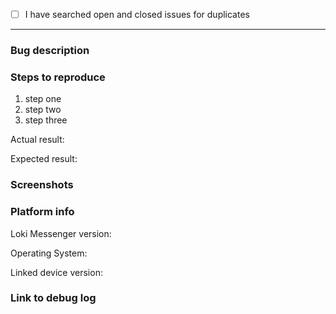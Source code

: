 <!--
Please fill out this template with all the information you have. We can't do much without
both logs and a detailed description of what you encountered. Please do your best!

Please note that this tracker is only for bugs and feature requests. Please try these
locations if you have a question or comment:

  https://community.signalusers.org/
  http://support.signal.org/
  support@signal.org

Lastly, be sure to preview your issue before saving. Thanks!
-->

* [ ] I have searched open and closed issues for duplicates
  <!--
    You can search all issues here:
      https://github.com/signalapp/Signal-Desktop/issues?utf8=%E2%9C%93&q=is%3Aissue
    Replace [ ] with [X] once you've searched
  -->

---

### Bug description

<!-- Give an overall summary of the issue. -->

### Steps to reproduce

<!-- Using bullet points, list the steps that reproduce the bug. -->

1.  step one
2.  step two
3.  step three

Actual result:

<!-- Describe the details of the buggy behaviour. -->

Expected result:

<!-- Describe in detail what the correct behavior should be. -->

### Screenshots

<!--
How to take screenshots on all OSes: https://www.take-a-screenshot.org/
You can drag and drop images into this text box.
-->

### Platform info

Loki Messenger version:

<!-- You can see Signal's version number at Help -> About or File -> About Loki Messenger -->

Operating System:

<!-- Instructions for finding your OS version are here: http://whatsmyos.com/ -->

Linked device version:

<!-- Android: Settings -> Advanced,  iOS: Settings -> General -> About -->

### Link to debug log

<!--
Immediately after the bug has happened, submit a debug log via View -> Debug Log, then copy that URL here.

In most cases, a log from your other devices is also useful:
  Android: https://support.signal.org/hc/en-us/articles/212535838
  iOS: https://support.signal.org/hc/en-us/articles/229676507
-->
